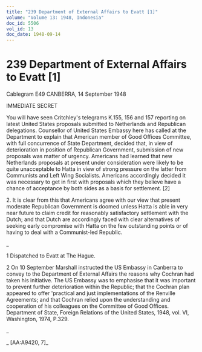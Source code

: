 ```yaml
---
title: "239 Department of External Affairs to Evatt [1]"
volume: "Volume 13: 1948, Indonesia"
doc_id: 5506
vol_id: 13
doc_date: 1948-09-14
---
```


# 239 Department of External Affairs to Evatt [1]

Cablegram E49 CANBERRA, 14 September 1948

IMMEDIATE SECRET

You will have seen Critchley's telegrams K.155, 156 and 157 reporting on latest United States proposals submitted to Netherlands and Republican delegations. Counsellor of United States Embassy here has called at the Department to explain that American member of Good Offices Committee, with full concurrence of State Department, decided that, in view of deterioration in position of Republican Government, submission of new proposals was matter of urgency. Americans had learned that new Netherlands proposals at present under consideration were likely to be quite unacceptable to Hatta in view of strong pressure on the latter from Communists and Left Wing Socialists. Americans accordingly decided it was necessary to get in first with proposals which they believe have a chance of acceptance by both sides as a basis for settlement. [2]

2\. It is clear from this that Americans agree with our view that present moderate Republican Government is doomed unless Hatta is able in very near future to claim credit for reasonably satisfactory settlement with the Dutch; and that Dutch are accordingly faced with clear alternatives of seeking early compromise with Hatta on the few outstanding points or of having to deal with a Communist-led Republic.

_

1 Dispatched to Evatt at The Hague.

2 On 10 September Marshall instructed the US Embassy in Canberra to convey to the Department of External Affairs the reasons why Cochran had taken his initiative. The US Embassy was to emphasise that it was important to prevent further deterioration within the Republic; that the Cochran plan appeared to offer 'practical and just implementations of the Renville Agreements; and that Cochran relied upon the understanding and cooperation of his colleagues on the Committee of Good Offices. Department of State, Foreign Relations of the United States, 1948, vol. VI, Washington, 1974, P.329.

_

_ [AA:A9420, 7]_
